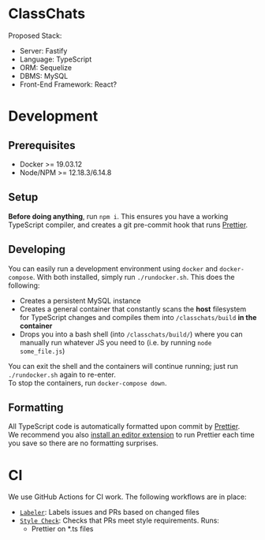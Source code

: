 # ClassChats

Proposed Stack:

-   Server: Fastify
-   Language: TypeScript
-   ORM: Sequelize
-   DBMS: MySQL
-   Front-End Framework: React?

# Development

## Prerequisites
- Docker >= 19.03.12
- Node/NPM >= 12.18.3/6.14.8

## Setup

**Before doing anything**, run `npm i`. This ensures you have a working TypeScript compiler, and creates
a git pre-commit hook that runs [Prettier](https://prettier.io/).

## Developing

You can easily run a development environment using `docker` and `docker-compose`.
With both installed, simply run `./rundocker.sh`. This does the following:
- Creates a persistent MySQL instance
- Creates a general container that constantly scans the **host** filesystem for TypeScript changes
  and compiles them into `/classchats/build` **in the container**
- Drops you into a bash shell (into `/classchats/build/`) where you can manually run whatever JS you
need to (i.e. by running `node some_file.js`)

You can exit the shell and the containers will continue running; just run `./rundocker.sh` again to re-enter.  
To stop the containers, run `docker-compose down`.

## Formatting

All TypeScript code is automatically formatted upon commit by [Prettier](https://prettier.io).  
We recommend you also [install an editor extension](https://prettier.io/docs/en/editors.html) to run
Prettier each time you save so there are no formatting surprises.

# CI

We use GitHub Actions for CI work. The following workflows are in place:
- [`Labeler`](/.github/workflows/label.yaml): Labels issues and PRs based on changed files
- [`Style Check`](/.github/workflows/style.yaml): Checks that PRs meet style requirements. Runs:
  - Prettier on *.ts files
